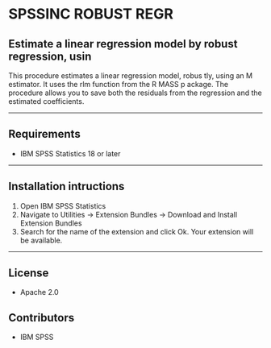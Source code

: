 # SPSSINC ROBUST REGR
## Estimate a linear regression model by robust regression, usin
 This procedure estimates a linear regression model, robus  tly, using an M estimator. It uses the rlm function from the R MASS p  ackage. The procedure allows you to save both the residuals from the   regression and the estimated coefficients.

---
Requirements
----
- IBM SPSS Statistics 18 or later

---
Installation intructions
----
1. Open IBM SPSS Statistics
2. Navigate to Utilities -> Extension Bundles -> Download and Install Extension Bundles
3. Search for the name of the extension and click Ok. Your extension will be available.

---
License
----

- Apache 2.0
                              
Contributors
----

  - IBM SPSS
